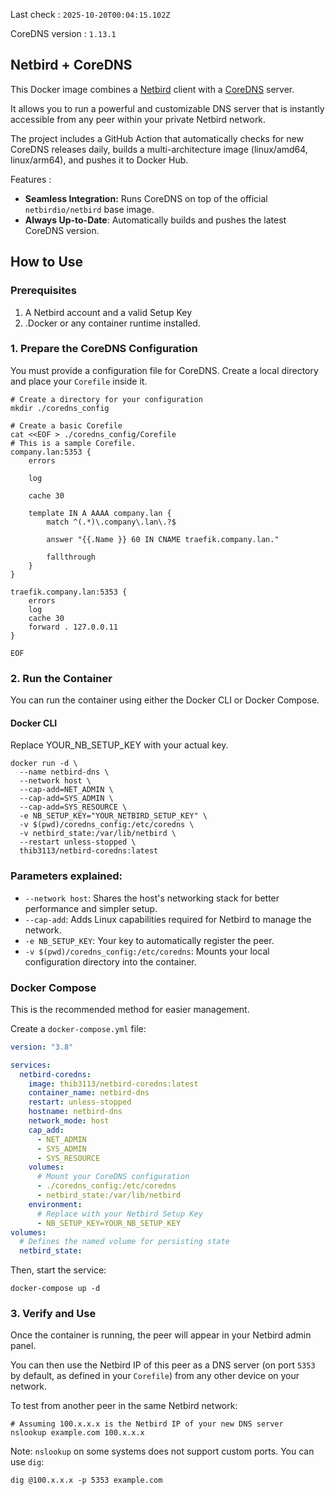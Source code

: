 Last check : <!-- START last_run_sync -->`2025-10-20T00:04:15.102Z`<!-- END last_run_sync -->

CoreDNS version : <!-- START latest_release_version -->`1.13.1`<!-- END latest_release_version -->

## Netbird + CoreDNS
This Docker image combines a [Netbird](https://netbird.io/) client with a [CoreDNS](https://coredns.io/) server. 

It allows you to run a powerful and customizable DNS server that is instantly accessible from any peer within your private Netbird network.

The project includes a GitHub Action that automatically checks for new CoreDNS releases daily, builds a multi-architecture image (linux/amd64, linux/arm64), and pushes it to Docker Hub.

Features : 
- **Seamless Integration:** Runs CoreDNS on top of the official `netbirdio/netbird` base image.
- **Always Up-to-Date**: Automatically builds and pushes the latest CoreDNS version.

## How to Use

### Prerequisites
1. A Netbird account and a valid Setup Key
2. .Docker or any container runtime installed.
 
### 1. Prepare the CoreDNS Configuration
You must provide a configuration file for CoreDNS. Create a local directory and place your `Corefile` inside it.

```shell
# Create a directory for your configuration
mkdir ./coredns_config

# Create a basic Corefile
cat <<EOF > ./coredns_config/Corefile
# This is a sample Corefile.
company.lan:5353 {
    errors

    log

    cache 30

    template IN A AAAA company.lan {
        match ^(.*)\.company\.lan\.?$

        answer "{{.Name }} 60 IN CNAME traefik.company.lan."

        fallthrough
    }
}

traefik.company.lan:5353 {
    errors
    log
    cache 30
    forward . 127.0.0.11
}

EOF
```

### 2. Run the Container

You can run the container using either the Docker CLI or Docker Compose.

#### Docker CLI
Replace YOUR_NB_SETUP_KEY with your actual key.
```shell
docker run -d \
  --name netbird-dns \
  --network host \
  --cap-add=NET_ADMIN \
  --cap-add=SYS_ADMIN \
  --cap-add=SYS_RESOURCE \
  -e NB_SETUP_KEY="YOUR_NETBIRD_SETUP_KEY" \
  -v $(pwd)/coredns_config:/etc/coredns \
  -v netbird_state:/var/lib/netbird \
  --restart unless-stopped \
  thib3113/netbird-coredns:latest
```
### **Parameters explained:**
   
- `--network host`: Shares the host's networking stack for better performance and simpler setup.
- `--cap-add`: Adds Linux capabilities required for Netbird to manage the network.
- `-e NB_SETUP_KEY`: Your key to automatically register the peer.
- `-v $(pwd)/coredns_config:/etc/coredns`: Mounts your local configuration directory into the container.
 
### **Docker Compose**
This is the recommended method for easier management.

Create a `docker-compose.yml` file:

```yaml
version: "3.8"

services:
  netbird-coredns:
    image: thib3113/netbird-coredns:latest
    container_name: netbird-dns
    restart: unless-stopped
    hostname: netbird-dns
    network_mode: host
    cap_add:
      - NET_ADMIN
      - SYS_ADMIN
      - SYS_RESOURCE
    volumes:
      # Mount your CoreDNS configuration
      - ./coredns_config:/etc/coredns
      - netbird_state:/var/lib/netbird
    environment:
      # Replace with your Netbird Setup Key
      - NB_SETUP_KEY=YOUR_NB_SETUP_KEY
volumes:
  # Defines the named volume for persisting state
  netbird_state:
```


Then, start the service:
```shell
docker-compose up -d
```
### 3. Verify and Use

Once the container is running, the peer will appear in your Netbird admin panel. 

You can then use the Netbird IP of this peer as a DNS server (on port `5353` by default, as defined in your `Corefile`) from any other device on your network.

To test from another peer in the same Netbird network:
```
# Assuming 100.x.x.x is the Netbird IP of your new DNS server
nslookup example.com 100.x.x.x
```

Note: `nslookup` on some systems does not support custom ports. You can use `dig`:
```
dig @100.x.x.x -p 5353 example.com
```
